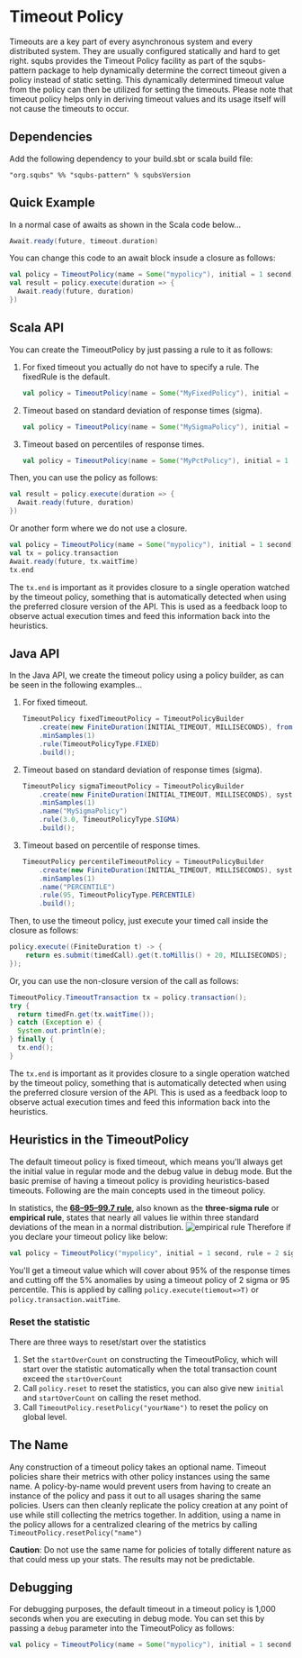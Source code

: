 # Timeout Policy

Timeouts are a key part of every asynchronous system and every distributed system. They are usually configured statically and hard to get right. squbs provides the Timeout Policy facility as part of the squbs-pattern package to help dynamically determine the correct timeout given a policy instead of static setting.  This dynamically determined timeout value from the policy can then be utilized for setting the timeouts.  Please note that timeout policy helps only in deriving timeout values and its usage itself will not cause the timeouts to occur.

## Dependencies

Add the following dependency to your build.sbt or scala build file:

```
"org.squbs" %% "squbs-pattern" % squbsVersion
```

## Quick Example

In a normal case of awaits as shown in the Scala code below...

```scala
Await.ready(future, timeout.duration)
```

You can change this code to an await block insude a closure as follows:

```scala
val policy = TimeoutPolicy(name = Some("mypolicy"), initial = 1 second)
val result = policy.execute(duration => {
  Await.ready(future, duration)
})
```

## Scala API

You can create the TimeoutPolicy by just passing a rule to it as follows:

1. For fixed timeout you actually do not have to specify a rule. The fixedRule is the default.

   ```scala
   val policy = TimeoutPolicy(name = Some("MyFixedPolicy"), initial = 1 second, rule = fixedRule)
   ```

2. Timeout based on standard deviation of response times (sigma). 

   ```scala
   val policy = TimeoutPolicy(name = Some("MySigmaPolicy"), initial = 1 second, rule = 3 sigma)
   ```

3. Timeout based on percentiles of response times.

   ```scala
   val policy = TimeoutPolicy(name = Some("MyPctPolicy"), initial = 1 second, rule = 95 percentile)
   ```

Then, you can use the policy as follows:

```scala
val result = policy.execute(duration => {
  Await.ready(future, duration)
})
```

Or another form where we do not use a closure.


```scala
val policy = TimeoutPolicy(name = Some("mypolicy"), initial = 1 second)
val tx = policy.transaction
Await.ready(future, tx.waitTime)
tx.end
```

The `tx.end` is important as it provides closure to a single operation watched by the timeout policy, something that is automatically detected when using the preferred closure version of the API. This is used as a feedback loop to observe actual execution times and feed this information back into the heuristics.

## Java API

In the Java API, we create the timeout policy using a policy builder, as can be seen in the following examples...

1. For fixed timeout.

   ```java
   TimeoutPolicy fixedTimeoutPolicy = TimeoutPolicyBuilder
       .create(new FiniteDuration(INITIAL_TIMEOUT, MILLISECONDS), fromExecutorService(es))
       .minSamples(1)
       .rule(TimeoutPolicyType.FIXED)
       .build();
   ```

2. Timeout based on standard deviation of response times (sigma).
 
   ```java
   TimeoutPolicy sigmaTimeoutPolicy = TimeoutPolicyBuilder
       .create(new FiniteDuration(INITIAL_TIMEOUT, MILLISECONDS), system.dispatcher())
       .minSamples(1)
       .name("MySigmaPolicy")
       .rule(3.0, TimeoutPolicyType.SIGMA)
       .build();
   ```

3. Timeout based on percentile of response times.

   ```java
   TimeoutPolicy percentileTimeoutPolicy = TimeoutPolicyBuilder
       .create(new FiniteDuration(INITIAL_TIMEOUT, MILLISECONDS), system.dispatcher())
       .minSamples(1)
       .name("PERCENTILE")
       .rule(95, TimeoutPolicyType.PERCENTILE)
       .build();
   ```

Then, to use the timeout policy, just execute your timed call inside the closure as follows:

```java
policy.execute((FiniteDuration t) -> {
    return es.submit(timedCall).get(t.toMillis() + 20, MILLISECONDS);
});
```

Or, you can use the non-closure version of the call as follows:

```java
TimeoutPolicy.TimeoutTransaction tx = policy.transaction();
try {
  return timedFn.get(tx.waitTime());
} catch (Exception e) {
  System.out.println(e);
} finally {
  tx.end();
}
```

The `tx.end` is important as it provides closure to a single operation watched by the timeout policy, something that is automatically detected when using the preferred closure version of the API. This is used as a feedback loop to observe actual execution times and feed this information back into the heuristics.

## Heuristics in the TimeoutPolicy
The default timeout policy is fixed timeout, which means you'll always get the initial value in regular mode and the debug value in debug mode. But the basic premise of having a timeout policy is providing heuristics-based timeouts. Following are the main concepts used in the timeout policy.

In statistics, the [**68–95–99.7  rule**](http://en.wikipedia.org/wiki/68%E2%80%9395%E2%80%9399.7_rule), also known as the **three-sigma rule** or **empirical rule**, states that nearly all values lie within three standard deviations of the mean in a normal distribution.
![empirical rule](http://upload.wikimedia.org/wikipedia/commons/a/a9/Empirical_Rule.PNG)
Therefore if you declare your timeout policy like below:

```scala
val policy = TimeoutPolicy("mypolicy", initial = 1 second, rule = 2 sigma)
```

You'll get a timeout value which will cover about 95% of the response times and cutting off the 5% anomalies by using a timeout policy of 2 sigma or 95 percentile. This is applied by calling `policy.execute(tiemout=>T)` or `policy.transaction.waitTime`.

### Reset the statistic
There are three ways to reset/start over the statistics

1. Set the `startOverCount` on constructing the TimeoutPolicy, which will start over the statistic automatically when the total transaction count exceed the `startOverCount`
2. Call `policy.reset` to reset the statistics, you can also give new `initial` and `startOverCount` on calling the reset method.
3. Call `TimeoutPolicy.resetPolicy("yourName")` to reset the policy on global level.

## The Name

Any construction of a timeout policy takes an optional name. Timeout policies share their metrics with other policy instances using the same name. A policy-by-name would prevent users from having to create an instance of the policy and pass it out to all usages sharing the same policies. Users can then cleanly replicate the policy creation at any point of use while still collecting the metrics together. In addition, using a name in the policy allows for a centralized clearing of the metrics by calling `TimeoutPolicy.resetPolicy("name")`

**Caution**: Do not use the same name for policies of totally different nature as that could mess up your stats. The results may not be predictable.

## Debugging
For debugging purposes, the default timeout in a timeout policy is 1,000 seconds when you are executing in debug mode. You can set this by passing a `debug` parameter into the TimeoutPolicy as follows:

```scala
val policy = TimeoutPolicy(name = Some("mypolicy"), initial = 1 second, debug = 10000 seconds)
```
